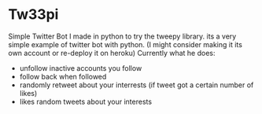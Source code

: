 # Tw33pi
Simple Twitter Bot I made in python to try the tweepy library.
its a very simple example of twitter bot with python.
(I might consider making it its own account or re-deploy it on heroku)
Currently what he does:
- unfollow inactive accounts you follow
- follow back when followed
- randomly retweet about your interrests (if tweet got a certain number of likes)
- likes random tweets about your interests


